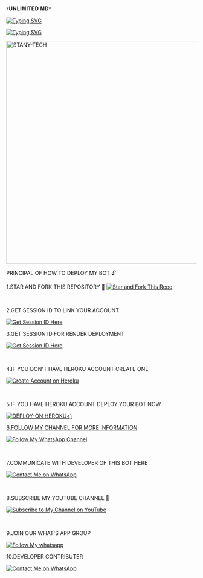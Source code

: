 ᵠ𝐔𝐍𝐋𝐈𝐌𝐈𝐓𝐄𝐃 𝐌𝐃ᵠ


[![Typing SVG](https://readme-typing-svg.herokuapp.com?font=Rockstar-ExtraBold&size=50&pause=4000&color=RRGGBB&lines=true&vCenter=true&width=815&height=100&lines=𝐃𝐄𝐕𝐄𝐋𝐎𝐏𝐄𝐑-𝐔𝐍𝐋𝐈𝐌𝐈𝐓𝐄𝐃+🇹🇿💪)](https://git.io/typing-svg) 

<a href="https://git.io/typing-svg"><img src="https://readme-typing-svg.demolab.com?font=Black+Ops+One&size=50&pause=1000&color=1BAFBAFF&center=true&width=910&height=100&lines=THANKS FOR YOUR+SUPPORT-DONT; FORGET+TO+FORK+𝗳𝗼𝗿𝗸 𝗺𝘆 𝗿𝗲𝗽𝗼;CREATED+BY+UNLIMiTED TECH;RELEASED+2025" alt="Typing SVG" /></a>

</p>
 
 <a href="https://whatsapp.com/channel/0029Vaybu7ZHAdNNsUJ9uR1J">
 <img alt="STANY-TECH" height="590" src="https://files.catbox.moe/rctd3z.jpg"./></a>






  
 PRINCIPAL OF HOW TO DEPLOY MY BOT 🔓
   




1.STAR AND FORK THIS REPOSITORY 🫴
[![Star and Fork This Repo](https://img.shields.io/static/v1?label=Star%20%26%20Fork%20This%20Repo&message=GitHub&color=181717&style=for-the-badge&logo=github&logoColor=white)](https://github.com/unlimitedtechnology1/unlimitedtech/fork)  

<br>

2.GET SESSION ID TO LINK YOUR ACCOUNT 

[![Get Session ID Here](https://img.shields.io/static/v1?label=Session%20ID&message=Generate&color=FF4500&style=for-the-badge&logo=firefox&logoColor=white)](https://yesser.onrender.com) 

 
3.GET SESSION ID FOR RENDER DEPLOYMENT 
 
 
[![Get Session ID Here](https://img.shields.io/static/v1?label=Session%20ID&message=Generate&color=FF4500&style=for-the-badge&logo=firefox&logoColor=white)](https://yesser-scanner-8309ae116f64.herokuapp.com/) 

 
 
 
 
 
<br>
      
4.IF YOU DON'T HAVE HEROKU ACCOUNT CREATE ONE 

[![Create Account on Heroku](https://img.shields.io/static/v1?label=Create%20Account&message=Heroku&color=430098&style=for-the-badge&logo=heroku&logoColor=white)](https://heroku.com)  

<br>

5.IF YOU HAVE HEROKU ACCOUNT DEPLOY YOUR BOT NOW


<a href="https://dashboard.heroku.com/new?template=https://github.com/unlimitedtechnology1/unlimitedtech"><img title="DEPLOY-ON HEROKU" src="https://img.shields.io/badge/DEPLOY-ON HEROKU-h?color=purple&style=for-the-badge&logo=heroku"/><) 



6.FOLLOW MY CHANNEL FOR MORE INFORMATION 

[![Follow My WhatsApp Channel](https://img.shields.io/static/v1?label=Follow%20My%20WhatsApp%20Channel&message=follow&color=25D366&style=for-the-badge&logo=whatsapp&logoColor=white)](https://whatsapp.com/channel/0029Vaybu7ZHAdNNsUJ9uR1J)  

<br>

7.COMMUNICATE WITH DEVELOPER OF THIS BOT HERE 

[![Contact Me on WhatsApp](https://img.shields.io/static/v1?label=Contact%20Me%20on%20WhatsApp&message=Message&color=25D366&style=for-the-badge&logo=whatsapp&logoColor=white)](https://wa.link/fr06wv)

<br>

8.SUBSCRIBE MY YOUTUBE CHANNEL 🔐

[![Subscribe to My Channel on YouTube](https://img.shields.io/static/v1?label=Subscribe%20to%20My%20Channel&message=YouTube&color=FF0000&style=for-the-badge&logo=youtube&logoColor=white)](https://youtube.com/@unlimitedtech2025?si=OljZudXYBk6Lz4CY)

<br>

9.JOIN OUR WHAT'S APP GROUP 

[![Follow My whatsapp](https://img.shields.io/static/v1?label=Follow%20My%20whasapp&message=WhatsApp&color=181717&style=for-the-badge&logo=whatsapp&logoColor=white)](https://chat.whatsapp.com/Ig1yue5y7y1Lwfkatd6ZbB)

10.DEVELOPER CONTRIBUTER

[![Contact Me on WhatsApp](https://img.shields.io/static/v1?label=Contact%20Me%20on%20WhatsApp&message=Message&color=25D366&style=for-the-badge&logo=whatsapp&logoColor=green)](https://wa.me/255757337987)  

